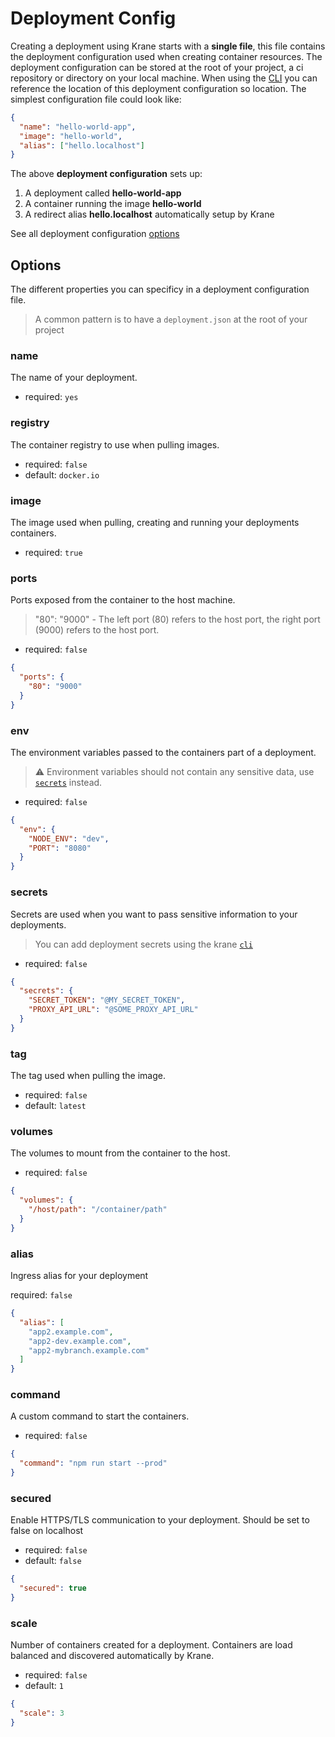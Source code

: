 # Deployment Config

Creating a deployment using Krane starts with a **single file**, this file contains the deployment configuration used when creating container resources. The deployment configuration can be stored at the root of your project, a ci repository or directory on your local machine. When using the [CLI](cli) you can reference the location of this deployment configuration so location. The simplest configuration file could look like:

```json
{
  "name": "hello-world-app",
  "image": "hello-world",
  "alias": ["hello.localhost"]
}
```

The above **deployment configuration** sets up:

1. A deployment called **hello-world-app**
2. A container running the image **hello-world**
3. A redirect alias **hello.localhost** automatically setup by Krane

See all deployment configuration [options](deployment-configuration?id=options)

## Options

The different properties you can specificy in a deployment configuration file.

> A common pattern is to have a `deployment.json` at the root of your project

### name

The name of your deployment.

- required: `yes`

### registry

The container registry to use when pulling images.

- required: `false`
- default: `docker.io`

### image

The image used when pulling, creating and running your deployments containers.

- required: `true`

### ports

Ports exposed from the container to the host machine. 

> "80": "9000" - The left port (80) refers to the host port, the right port (9000) refers to the host port. 

- required: `false`

```json
{
  "ports": {
    "80": "9000"
  }
}
```

### env

The environment variables passed to the containers part of a deployment.

> ⚠️ Environment variables should not contain any sensitive data, use [`secrets`](deployment-configuration?id=secrets) instead.

- required: `false`

```json
{
  "env": {
    "NODE_ENV": "dev",
    "PORT": "8080"
  }
}
```

### secrets

Secrets are used when you want to pass sensitive information to your deployments.

> You can add deployment secrets using the krane [`cli`](cli?id=secrets)

- required: `false`

```json
{
  "secrets": {
    "SECRET_TOKEN": "@MY_SECRET_TOKEN",
    "PROXY_API_URL": "@SOME_PROXY_API_URL"
  }
}
```

### tag

The tag used when pulling the image.

- required: `false`
- default: `latest`

### volumes

The volumes to mount from the container to the host.

- required: `false`

```json
{
  "volumes": {
    "/host/path": "/container/path"
  }
}
```

### alias

Ingress alias for your deployment 

required: `false`

```json
{
  "alias": [
    "app2.example.com",
    "app2-dev.example.com",
    "app2-mybranch.example.com"
  ]
}
```

### command

A custom command to start the containers.

- required: `false`

```json
{
  "command": "npm run start --prod"
}
```

### secured

Enable HTTPS/TLS communication to your deployment. Should be set to false on localhost

- required: `false`
- default: `false`

```json
{
  "secured": true
}
```


### scale

Number of containers created for a deployment. Containers are load balanced and discovered automatically by Krane. 

- required: `false`
- default: `1`

```json
{
  "scale": 3
}
```